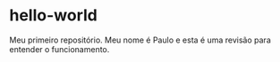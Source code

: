 # hello-world
Meu primeiro repositório.
Meu nome é Paulo e esta é uma revisão para entender o funcionamento.
